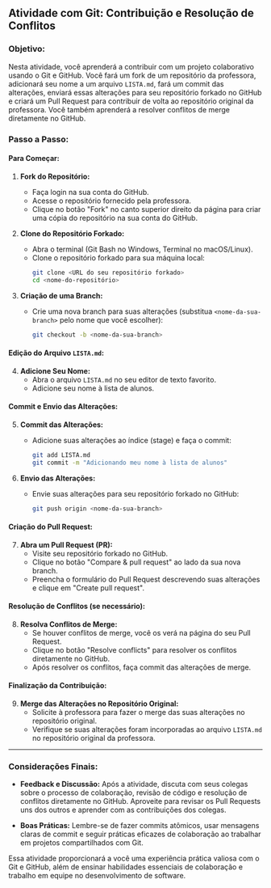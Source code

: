 ## Atividade com Git: Contribuição e Resolução de Conflitos

### Objetivo:
Nesta atividade, você aprenderá a contribuir com um projeto colaborativo usando o Git e GitHub. Você fará um fork de um repositório da professora, adicionará seu nome a um arquivo `LISTA.md`, fará um commit das alterações, enviará essas alterações para seu repositório forkado no GitHub e criará um Pull Request para contribuir de volta ao repositório original da professora. Você também aprenderá a resolver conflitos de merge diretamente no GitHub.

### Passo a Passo:

#### Para Começar:

1. **Fork do Repositório:**
   - Faça login na sua conta do GitHub.
   - Acesse o repositório fornecido pela professora.
   - Clique no botão "Fork" no canto superior direito da página para criar uma cópia do repositório na sua conta do GitHub.

2. **Clone do Repositório Forkado:**
   - Abra o terminal (Git Bash no Windows, Terminal no macOS/Linux).
   - Clone o repositório forkado para sua máquina local:
     ```bash
     git clone <URL do seu repositório forkado>
     cd <nome-do-repositório>
     ```

3. **Criação de uma Branch:**
   - Crie uma nova branch para suas alterações (substitua `<nome-da-sua-branch>` pelo nome que você escolher):
     ```bash
     git checkout -b <nome-da-sua-branch>
     ```

#### Edição do Arquivo `LISTA.md`:

4. **Adicione Seu Nome:**
   - Abra o arquivo `LISTA.md` no seu editor de texto favorito.
   - Adicione seu nome à lista de alunos.

#### Commit e Envio das Alterações:

5. **Commit das Alterações:**
   - Adicione suas alterações ao índice (stage) e faça o commit:
     ```bash
     git add LISTA.md
     git commit -m "Adicionando meu nome à lista de alunos"
     ```

6. **Envio das Alterações:**
   - Envie suas alterações para seu repositório forkado no GitHub:
     ```bash
     git push origin <nome-da-sua-branch>
     ```

#### Criação do Pull Request:

7. **Abra um Pull Request (PR):**
   - Visite seu repositório forkado no GitHub.
   - Clique no botão "Compare & pull request" ao lado da sua nova branch.
   - Preencha o formulário do Pull Request descrevendo suas alterações e clique em "Create pull request".

#### Resolução de Conflitos (se necessário):

8. **Resolva Conflitos de Merge:**
   - Se houver conflitos de merge, você os verá na página do seu Pull Request.
   - Clique no botão "Resolve conflicts" para resolver os conflitos diretamente no GitHub.
   - Após resolver os conflitos, faça commit das alterações de merge.

#### Finalização da Contribuição:

9. **Merge das Alterações no Repositório Original:**
   - Solicite à professora para fazer o merge das suas alterações no repositório original.
   - Verifique se suas alterações foram incorporadas ao arquivo `LISTA.md` no repositório original da professora.

---

### Considerações Finais:

- **Feedback e Discussão:** Após a atividade, discuta com seus colegas sobre o processo de colaboração, revisão de código e resolução de conflitos diretamente no GitHub. Aproveite para revisar os Pull Requests uns dos outros e aprender com as contribuições dos colegas.

- **Boas Práticas:** Lembre-se de fazer commits atômicos, usar mensagens claras de commit e seguir práticas eficazes de colaboração ao trabalhar em projetos compartilhados com Git.

Essa atividade proporcionará a você uma experiência prática valiosa com o Git e GitHub, além de ensinar habilidades essenciais de colaboração e trabalho em equipe no desenvolvimento de software.
